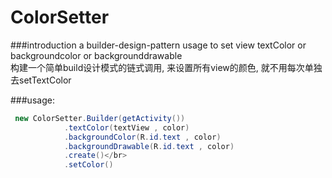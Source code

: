 # ColorSetter

###introduction
a builder-design-pattern usage to set view textColor or backgroundcolor or backgrounddrawable<br>
构建一个简单build设计模式的链式调用, 来设置所有view的颜色, 就不用每次单独去setTextColor

###usage:
``` java
 new ColorSetter.Builder(getActivity())
            .textColor(textView , color)
            .backgroundColor(R.id.text , color)
            .backgroundDrawable(R.id.text , color)
            .create()</br>
            .setColor()
``` 

